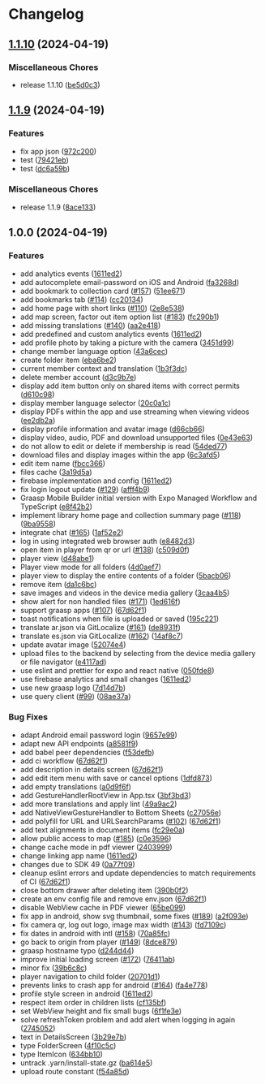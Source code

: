 # Changelog

## [1.1.10](https://github.com/graasp/graasp-mobile-builder/compare/v1.1.9...v1.1.10) (2024-04-19)


### Miscellaneous Chores

* release 1.1.10 ([be5d0c3](https://github.com/graasp/graasp-mobile-builder/commit/be5d0c317af64e92feaec2fb1c26476f9fef86af))

## [1.1.9](https://github.com/graasp/graasp-mobile-builder/compare/v1.0.0...v1.1.9) (2024-04-19)


### Features

* fix app json ([972c200](https://github.com/graasp/graasp-mobile-builder/commit/972c200dcf0f4195a78884983341216bcc26b61e))
* test ([79421eb](https://github.com/graasp/graasp-mobile-builder/commit/79421eb6354e6829b5ff8474955148193461e65a))
* test ([dc6a59b](https://github.com/graasp/graasp-mobile-builder/commit/dc6a59b5cae2f82884a3a39faac9432d4bf95936))


### Miscellaneous Chores

* release 1.1.9 ([8ace133](https://github.com/graasp/graasp-mobile-builder/commit/8ace13351678c6be56ca0b211fed5fe7d28dc365))

## 1.0.0 (2024-04-19)


### Features

* add analytics events ([1611ed2](https://github.com/graasp/graasp-mobile-builder/commit/1611ed2429b5d19778a46c809d9ea082093e8455))
* add autocomplete email-password on iOS and Android ([fa3268d](https://github.com/graasp/graasp-mobile-builder/commit/fa3268df0e937749924e35968bb423746d0c529e))
* add bookmark to collection card ([#157](https://github.com/graasp/graasp-mobile-builder/issues/157)) ([51ee671](https://github.com/graasp/graasp-mobile-builder/commit/51ee671448483da4a542bb27ff1722ad58ce8cde))
* add bookmarks tab ([#114](https://github.com/graasp/graasp-mobile-builder/issues/114)) ([cc20134](https://github.com/graasp/graasp-mobile-builder/commit/cc2013435a71af9e519d45e71e6d8251229dacb5))
* add home page with short links ([#110](https://github.com/graasp/graasp-mobile-builder/issues/110)) ([2e8e538](https://github.com/graasp/graasp-mobile-builder/commit/2e8e5380b2eb76336b867beb029920807c7a7eed))
* add map screen, factor out item option list ([#183](https://github.com/graasp/graasp-mobile-builder/issues/183)) ([fc290b1](https://github.com/graasp/graasp-mobile-builder/commit/fc290b1dfaacf09df9dcaac6bcc6a0319bfa855f))
* add missing translations ([#140](https://github.com/graasp/graasp-mobile-builder/issues/140)) ([aa2e418](https://github.com/graasp/graasp-mobile-builder/commit/aa2e4184ecf61aecaffbcce2f753aa4e7e39bcd8))
* add predefined and custom analytics events ([1611ed2](https://github.com/graasp/graasp-mobile-builder/commit/1611ed2429b5d19778a46c809d9ea082093e8455))
* add profile photo by taking a picture with the camera ([3451d99](https://github.com/graasp/graasp-mobile-builder/commit/3451d999cec3dcd2f204c59865e7bf2e7e6e8efb))
* change member language option ([43a6cec](https://github.com/graasp/graasp-mobile-builder/commit/43a6cec74db749f0568c4bd7b37fc94122ff0ffe))
* create folder item ([eba6be2](https://github.com/graasp/graasp-mobile-builder/commit/eba6be209d2a4339fe9c3be2e74e704ed8b82cd0))
* current member context and translation ([1b3f3dc](https://github.com/graasp/graasp-mobile-builder/commit/1b3f3dc26d3a764c1256c7bbbb30cb53486d5f0b))
* delete member account ([d3c9b7e](https://github.com/graasp/graasp-mobile-builder/commit/d3c9b7ec58383cee075c00cabf67afdc59a5ddea))
* display add item button only on shared items with correct permits ([d610c98](https://github.com/graasp/graasp-mobile-builder/commit/d610c98b3c1c2fd91160b34047cd1bd81dd84b70))
* display member language selector ([20c0a1c](https://github.com/graasp/graasp-mobile-builder/commit/20c0a1c017ea32f39afc46a0de0d52f3489c4be2))
* display PDFs within the app and use streaming when viewing videos ([ee2db2a](https://github.com/graasp/graasp-mobile-builder/commit/ee2db2a642518a0727ec34afcd4e9c857f6edcad))
* display profile information and avatar image ([d66cb66](https://github.com/graasp/graasp-mobile-builder/commit/d66cb6699fcbc0408c157a20b0ca11aa65e20671))
* display video, audio, PDF and download unsupported files ([0e43e63](https://github.com/graasp/graasp-mobile-builder/commit/0e43e63125e00a94d0e1e82c724d2e61fb22ab62))
* do not allow to edit or delete if membership is read ([54ded77](https://github.com/graasp/graasp-mobile-builder/commit/54ded77ada8a0d7f4fdd09ffed4dbb82937e12a8))
* download files and display images within the app ([6c3afd5](https://github.com/graasp/graasp-mobile-builder/commit/6c3afd59143f067f2e125de88d22e23b16011588))
* edit item name ([fbcc366](https://github.com/graasp/graasp-mobile-builder/commit/fbcc36625c44fa6ae926ec07163ef51f41b1ee5b))
* files cache ([3a19d5a](https://github.com/graasp/graasp-mobile-builder/commit/3a19d5a566320252609263941c07eadbc91bc5ed))
* firebase implementation and config ([1611ed2](https://github.com/graasp/graasp-mobile-builder/commit/1611ed2429b5d19778a46c809d9ea082093e8455))
* fix login logout update ([#129](https://github.com/graasp/graasp-mobile-builder/issues/129)) ([afff4b9](https://github.com/graasp/graasp-mobile-builder/commit/afff4b97693f5a68fa007a4e85cb3e7e6d67806c))
* Graasp Mobile Builder initial version with Expo Managed Workflow and TypeScript ([e8f42b2](https://github.com/graasp/graasp-mobile-builder/commit/e8f42b2df39addc3933c4b72cac56c818992696a))
* implement library home page and collection summary page ([#118](https://github.com/graasp/graasp-mobile-builder/issues/118)) ([9ba9558](https://github.com/graasp/graasp-mobile-builder/commit/9ba95587e2728e42e3002c650df6696bb7c0adc8))
* integrate chat ([#165](https://github.com/graasp/graasp-mobile-builder/issues/165)) ([1af52e2](https://github.com/graasp/graasp-mobile-builder/commit/1af52e2a9c8e30773c981f7c6a7b4c789f4aaa6e))
* log in using integrated web browser auth ([e8482d3](https://github.com/graasp/graasp-mobile-builder/commit/e8482d3b33f0afa004b7eaeb01f3ea771b78ad79))
* open item in player from qr or url ([#138](https://github.com/graasp/graasp-mobile-builder/issues/138)) ([c509d0f](https://github.com/graasp/graasp-mobile-builder/commit/c509d0f3d0dab66ead759fa4b591dd8b38e21f9e))
* player view ([d48abe1](https://github.com/graasp/graasp-mobile-builder/commit/d48abe1a3666ee71303b17cae17ad9f46449438e))
* Player view mode for all folders ([4d0aef7](https://github.com/graasp/graasp-mobile-builder/commit/4d0aef7d967b26ab6e5e5d0f3b4ae0b533f14d10))
* player view to display the entire contents of a folder ([5bacb06](https://github.com/graasp/graasp-mobile-builder/commit/5bacb0651c49cf3e3ccf3ad035afc2622e6a30b4))
* remove item ([da1c6bc](https://github.com/graasp/graasp-mobile-builder/commit/da1c6bc0aff1dd0c7f3304d8bb6e558919b8aa51))
* save images and videos in the device media gallery ([3caa4b5](https://github.com/graasp/graasp-mobile-builder/commit/3caa4b5a6fc5158afb13fdbb2afec94644ba77f7))
* show alert for non handled files ([#171](https://github.com/graasp/graasp-mobile-builder/issues/171)) ([1ed616f](https://github.com/graasp/graasp-mobile-builder/commit/1ed616f911f7edac5efa2ed17805317891eeacff))
* support graasp apps ([#107](https://github.com/graasp/graasp-mobile-builder/issues/107)) ([67d62f1](https://github.com/graasp/graasp-mobile-builder/commit/67d62f137ddc395db9010c0dcf1a4735bddd9f4a))
* toast notifications when file is uploaded or saved ([195c221](https://github.com/graasp/graasp-mobile-builder/commit/195c22187d6dbb55ef28cea2e6b42ad647a217b6))
* translate ar.json via GitLocalize ([#161](https://github.com/graasp/graasp-mobile-builder/issues/161)) ([de8931f](https://github.com/graasp/graasp-mobile-builder/commit/de8931fa209fea9a7ff8d30e8c930e91adc65592))
* translate es.json via GitLocalize ([#162](https://github.com/graasp/graasp-mobile-builder/issues/162)) ([14af8c7](https://github.com/graasp/graasp-mobile-builder/commit/14af8c7cd8c7ccec2201d7b2701891557e97c03f))
* update avatar image ([52074e4](https://github.com/graasp/graasp-mobile-builder/commit/52074e4e02e421eebd0f22b2ee71ce46b784e8f9))
* upload files to the backend by selecting from the device media gallery or file navigator ([e4117ad](https://github.com/graasp/graasp-mobile-builder/commit/e4117adc2f8a65aae3574dfdd6bf5ea1dbed6ff8))
* use eslint and prettier for expo and react native ([050fde8](https://github.com/graasp/graasp-mobile-builder/commit/050fde8c2099893f80c16501502be6291646f55d))
* use firebase analytics and small changes ([1611ed2](https://github.com/graasp/graasp-mobile-builder/commit/1611ed2429b5d19778a46c809d9ea082093e8455))
* use new graasp logo ([7d14d7b](https://github.com/graasp/graasp-mobile-builder/commit/7d14d7ba12cf284f9e131e1ff0b13f008d5e8dda))
* use query client ([#99](https://github.com/graasp/graasp-mobile-builder/issues/99)) ([08ae37a](https://github.com/graasp/graasp-mobile-builder/commit/08ae37a02898d40c4e5d9606b66ac0334b06ebca))


### Bug Fixes

* adapt Android email password login ([9657e99](https://github.com/graasp/graasp-mobile-builder/commit/9657e99fc73d97f49668f2a3817c8c5e4e3f36de))
* adapt new API endpoints ([a8581f9](https://github.com/graasp/graasp-mobile-builder/commit/a8581f929b9a92260f3a9f61f230d805415a85b1))
* add babel peer dependencies ([f53defb](https://github.com/graasp/graasp-mobile-builder/commit/f53defba6843589508e4134d37c514f041230bcb))
* add ci workflow ([67d62f1](https://github.com/graasp/graasp-mobile-builder/commit/67d62f137ddc395db9010c0dcf1a4735bddd9f4a))
* add description in details screen ([67d62f1](https://github.com/graasp/graasp-mobile-builder/commit/67d62f137ddc395db9010c0dcf1a4735bddd9f4a))
* add edit item menu with save or cancel options ([1dfd873](https://github.com/graasp/graasp-mobile-builder/commit/1dfd873ff1a0f5300cfbdcb774103d7a4dac3757))
* add empty translations ([a0d9f6f](https://github.com/graasp/graasp-mobile-builder/commit/a0d9f6fb89e128826b18e468a520fd777c6fc76d))
* add GestureHandlerRootView in App.tsx ([3bf3bd3](https://github.com/graasp/graasp-mobile-builder/commit/3bf3bd3137cc99c7d467d92e2269297e8b355bb7))
* add more translations and apply lint ([49a9ac2](https://github.com/graasp/graasp-mobile-builder/commit/49a9ac2ba8843a1c06710b9a953fc67643eb6940))
* add NativeViewGestureHandler to Bottom Sheets ([c27056e](https://github.com/graasp/graasp-mobile-builder/commit/c27056e534747613d5ec4a8f9a416fb12614457f))
* add polyfill for URL and URLSearchParams ([#102](https://github.com/graasp/graasp-mobile-builder/issues/102)) ([67d62f1](https://github.com/graasp/graasp-mobile-builder/commit/67d62f137ddc395db9010c0dcf1a4735bddd9f4a))
* add text alignments in document items ([fc29e0a](https://github.com/graasp/graasp-mobile-builder/commit/fc29e0a2d8c7343577ead7fec6b67903fc4e054d))
* allow public access to map ([#185](https://github.com/graasp/graasp-mobile-builder/issues/185)) ([c0e3596](https://github.com/graasp/graasp-mobile-builder/commit/c0e3596159b2badfd8e31bb7dddac182bcfc6a06))
* change cache mode in pdf viewer ([2403999](https://github.com/graasp/graasp-mobile-builder/commit/24039993a6134a57baa6dd4d826884cfdf873da4))
* change linking app name ([1611ed2](https://github.com/graasp/graasp-mobile-builder/commit/1611ed2429b5d19778a46c809d9ea082093e8455))
* changes due to SDK 49 ([0a77f09](https://github.com/graasp/graasp-mobile-builder/commit/0a77f09551f8b35282980abe8c94b9a2ac116c42))
* cleanup eslint errors and update dependencies to match requirements of CI ([67d62f1](https://github.com/graasp/graasp-mobile-builder/commit/67d62f137ddc395db9010c0dcf1a4735bddd9f4a))
* close bottom drawer after deleting item ([390b0f2](https://github.com/graasp/graasp-mobile-builder/commit/390b0f28259070e5e93888cdabca98c5ec12c556))
* create an env config file and remove env.json ([67d62f1](https://github.com/graasp/graasp-mobile-builder/commit/67d62f137ddc395db9010c0dcf1a4735bddd9f4a))
* disable WebView cache in PDF viewer ([65be099](https://github.com/graasp/graasp-mobile-builder/commit/65be099ad86e99651a79f989659d8e23c854656a))
* fix app in android, show svg thumbnail, some fixes ([#189](https://github.com/graasp/graasp-mobile-builder/issues/189)) ([a2f093e](https://github.com/graasp/graasp-mobile-builder/commit/a2f093e78652c180b585cc7a3910166a75cacafc))
* fix camera qr, log out logo, image max width ([#143](https://github.com/graasp/graasp-mobile-builder/issues/143)) ([fd7109c](https://github.com/graasp/graasp-mobile-builder/commit/fd7109c302318ab7b4cf9e3d89cf1ccaaf6ef539))
* fix dates in android with intl ([#158](https://github.com/graasp/graasp-mobile-builder/issues/158)) ([70a85fc](https://github.com/graasp/graasp-mobile-builder/commit/70a85fc326f1194b59c61599f6c3b8751f60aec2))
* go back to origin from player ([#149](https://github.com/graasp/graasp-mobile-builder/issues/149)) ([8dce879](https://github.com/graasp/graasp-mobile-builder/commit/8dce879fc67d8111c5b9584e884d01e24fdb76e4))
* graasp hostname typo ([d244d44](https://github.com/graasp/graasp-mobile-builder/commit/d244d447be69909bd1cc233419975a916184ad28))
* improve initial loading screen ([#172](https://github.com/graasp/graasp-mobile-builder/issues/172)) ([76411ab](https://github.com/graasp/graasp-mobile-builder/commit/76411aba71843fe2558c89f2cd487568aec0dde1))
* minor fix ([39b6c8c](https://github.com/graasp/graasp-mobile-builder/commit/39b6c8c56b19876c90fb7ea31a212775c4232f92))
* player navigation to child folder ([20701d1](https://github.com/graasp/graasp-mobile-builder/commit/20701d1939620e0ab9a5271257dc6d0e8cb66433))
* prevents links to crash app for android ([#164](https://github.com/graasp/graasp-mobile-builder/issues/164)) ([fa4e778](https://github.com/graasp/graasp-mobile-builder/commit/fa4e7781ec8f8fc266ea1e61447d1595a48914db))
* profile style screen in android ([1611ed2](https://github.com/graasp/graasp-mobile-builder/commit/1611ed2429b5d19778a46c809d9ea082093e8455))
* respect item order in children lists ([cf135bf](https://github.com/graasp/graasp-mobile-builder/commit/cf135bf565d526ae1825ff775e7f0264e5c638b8))
* set WebView height and fix small bugs ([6f1fe3e](https://github.com/graasp/graasp-mobile-builder/commit/6f1fe3ef6ee3bd80d72ba30ded31016c932a4b3f))
* solve refreshToken problem and add alert when logging in again ([2745052](https://github.com/graasp/graasp-mobile-builder/commit/27450526777ac6cd090f7ce4e4fa73403a02489b))
* text in DetailsScreen ([3b29e7b](https://github.com/graasp/graasp-mobile-builder/commit/3b29e7b5d624d91cf7b7433b12ac9872ba1fda5e))
* type FolderScreen ([4f10c5c](https://github.com/graasp/graasp-mobile-builder/commit/4f10c5cb6b5cd7d5dc86e159f4b604c6c7061668))
* type ItemIcon ([634bb10](https://github.com/graasp/graasp-mobile-builder/commit/634bb101663f6a3d3f331c1111fbcf3475ded526))
* untrack .yarn/install-state.gz ([ba614e5](https://github.com/graasp/graasp-mobile-builder/commit/ba614e58860220683620e2ce9cdad6d2378b4952))
* upload route constant ([f54a85d](https://github.com/graasp/graasp-mobile-builder/commit/f54a85d265e9cca9d9649faa7dd25aafc40fbf53))
